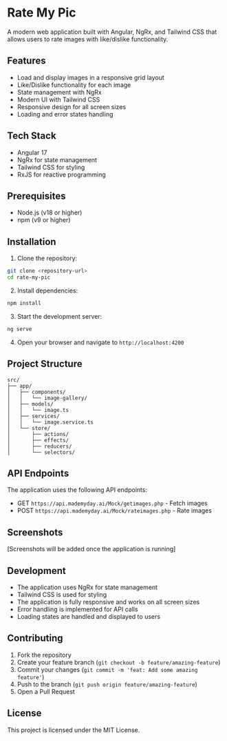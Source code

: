 # Rate My Pic

A modern web application built with Angular, NgRx, and Tailwind CSS that allows users to rate images with like/dislike functionality.

## Features

- Load and display images in a responsive grid layout
- Like/Dislike functionality for each image
- State management with NgRx
- Modern UI with Tailwind CSS
- Responsive design for all screen sizes
- Loading and error states handling

## Tech Stack

- Angular 17
- NgRx for state management
- Tailwind CSS for styling
- RxJS for reactive programming

## Prerequisites

- Node.js (v18 or higher)
- npm (v9 or higher)

## Installation

1. Clone the repository:
```bash
git clone <repository-url>
cd rate-my-pic
```

2. Install dependencies:
```bash
npm install
```

3. Start the development server:
```bash
ng serve
```

4. Open your browser and navigate to `http://localhost:4200`

## Project Structure

```
src/
├── app/
│   ├── components/
│   │   └── image-gallery/
│   ├── models/
│   │   └── image.ts
│   ├── services/
│   │   └── image.service.ts
│   └── store/
│       ├── actions/
│       ├── effects/
│       ├── reducers/
│       └── selectors/
```

## API Endpoints

The application uses the following API endpoints:

- GET `https://api.mademyday.ai/Mock/getimages.php` - Fetch images
- POST `https://api.mademyday.ai/Mock/rateimages.php` - Rate images

## Screenshots

[Screenshots will be added once the application is running]

## Development

- The application uses NgRx for state management
- Tailwind CSS is used for styling
- The application is fully responsive and works on all screen sizes
- Error handling is implemented for API calls
- Loading states are handled and displayed to users

## Contributing

1. Fork the repository
2. Create your feature branch (`git checkout -b feature/amazing-feature`)
3. Commit your changes (`git commit -m 'feat: Add some amazing feature'`)
4. Push to the branch (`git push origin feature/amazing-feature`)
5. Open a Pull Request

## License

This project is licensed under the MIT License.
